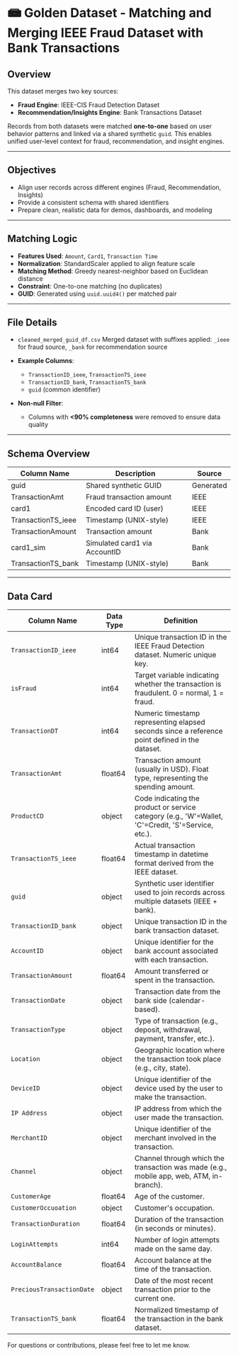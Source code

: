 # 📾 Golden Dataset - Matching and Merging IEEE Fraud Dataset with Bank Transactions

## Overview

This dataset merges two key sources:

* **Fraud Engine**: IEEE-CIS Fraud Detection Dataset
* **Recommendation/Insights Engine**: Bank Transactions Dataset

Records from both datasets were matched **one-to-one** based on user behavior patterns and linked via a shared synthetic `guid`. This enables unified user-level context for fraud, recommendation, and insight engines.

---

## Objectives

* Align user records across different engines (Fraud, Recommendation, Insights)
* Provide a consistent schema with shared identifiers
* Prepare clean, realistic data for demos, dashboards, and modeling

---

## Matching Logic

* **Features Used**: `Amount`, `Card1`, `Transaction Time`
* **Normalization**: StandardScaler applied to align feature scale
* **Matching Method**: Greedy nearest-neighbor based on Euclidean distance
* **Constraint**: One-to-one matching (no duplicates)
* **GUID**: Generated using `uuid.uuid4()` per matched pair

---

## File Details

* `cleaned_merged_guid_df.csv`
  Merged dataset with suffixes applied: `_ieee` for fraud source, `_bank` for recommendation source

* **Example Columns**:

  * `TransactionID_ieee`, `TransactionTS_ieee`
  * `TransactionID_bank`, `TransactionTS_bank`
  * `guid` (common identifier)

* **Non-null Filter**:

  * Columns with **<90% completeness** were removed to ensure data quality

---

## Schema Overview

| Column Name             | Description                   | Source      |
| ----------------------- | ----------------------------- | ----------- |
| guid                    | Shared synthetic GUID         | Generated   |
| TransactionAmt          | Fraud transaction amount      | IEEE        |
| card1                   | Encoded card ID (user)        | IEEE        |
| TransactionTS\_ieee     | Timestamp (UNIX-style)        | IEEE        |
| TransactionAmount       | Transaction amount            | Bank        |
| card1\_sim              | Simulated card1 via AccountID | Bank        |
| TransactionTS\_bank     | Timestamp (UNIX-style)        | Bank        |


---
## Data Card

| Column Name               | Data Type | Definition                                                                                         |
| ------------------------- | --------- | -------------------------------------------------------------------------------------------------- |
| `TransactionID_ieee`      | int64     | Unique transaction ID in the IEEE Fraud Detection dataset. Numeric unique key.                     |
| `isFraud`                 | int64     | Target variable indicating whether the transaction is fraudulent. 0 = normal, 1 = fraud.           |
| `TransactionDT`           | int64     | Numeric timestamp representing elapsed seconds since a reference point defined in the dataset.     |
| `TransactionAmt`          | float64   | Transaction amount (usually in USD). Float type, representing the spending amount.                 |
| `ProductCD`               | object    | Code indicating the product or service category (e.g., 'W'=Wallet, 'C'=Credit, 'S'=Service, etc.). |
| `TransactionTS_ieee`      | float64   | Actual transaction timestamp in datetime format derived from the IEEE dataset.                     |
| `guid`                    | object    | Synthetic user identifier used to join records across multiple datasets (IEEE + bank).             |
| `TransactionID_bank`      | object    | Unique transaction ID in the bank transaction dataset.                                             |
| `AccountID`               | object    | Unique identifier for the bank account associated with each transaction.                           |
| `TransactionAmount`       | float64   | Amount transferred or spent in the transaction.                                                    |
| `TransactionDate`         | object    | Transaction date from the bank side (calendar-based).                                              |
| `TransactionType`         | object    | Type of transaction (e.g., deposit, withdrawal, payment, transfer, etc.).                          |
| `Location`                | object    | Geographic location where the transaction took place (e.g., city, state).                          |
| `DeviceID`                | object    | Unique identifier of the device used by the user to make the transaction.                          |
| `IP Address`              | object    | IP address from which the user made the transaction.                                               |
| `MerchantID`              | object    | Unique identifier of the merchant involved in the transaction.                                     |
| `Channel`                 | object    | Channel through which the transaction was made (e.g., mobile app, web, ATM, in-branch).            |
| `CustomerAge`             | float64   | Age of the customer.                                                                               |
| `CustomerOccuoation`      | object    | Customer's occupation.                                 |
| `TransactionDuration`     | float64   | Duration of the transaction (in seconds or minutes).                                               |
| `LoginAttempts`           | int64     | Number of login attempts made on the same day.                                                     |
| `AccountBalance`          | float64   | Account balance at the time of the transaction.                                                    |
| `PreciousTransactionDate` | object    | Date of the most recent transaction prior to the current one.                                      |
| `TransactionTS_bank`      | float64   | Normalized timestamp of the transaction in the bank dataset.                                       |



For questions or contributions, please feel free to let me know.
